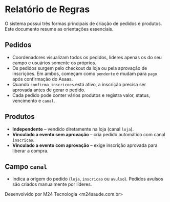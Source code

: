 # Relatório de Regras

O sistema possui três formas principais de criação de pedidos e produtos. Este documento resume as orientações essenciais.

## Pedidos

- Coordenadores visualizam todos os pedidos, líderes apenas os do seu campo e usuários somente os próprios.
- Os pedidos surgem pelo checkout da loja ou pela aprovação de inscrições. Em ambos, começam como `pendente` e mudam para `pago` após confirmação do Asaas.
- Quando `confirma_inscricoes` está ativo, a inscrição precisa ser aprovada antes de gerar o pedido.
- Cada pedido pode conter vários produtos e registra valor, status, vencimento e `canal`.

## Produtos

- **Independente** – vendido diretamente na loja (canal `loja`).
- **Vinculado a evento sem aprovação** – cria pedido automático com canal `inscricao`.
- **Vinculado a evento com aprovação** – exige inscrição aprovada para liberar a compra.

## Campo `canal`

- Indica a origem do pedido (`loja`, `inscricao` ou `avulso`). Pedidos avulsos são criados manualmente por líderes.

Desenvolvido por M24 Tecnologia <m24saude.com.br>

